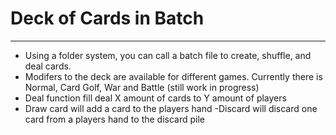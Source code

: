 # Deck of Cards in Batch
-------------------------------------
- Using a folder system, you can call a batch file to create, shuffle, and deal cards. 
- Modifers to the deck are available for different games. Currently there is Normal, Card Golf, War and Battle (still work in progress)
- Deal function fill deal X amount of cards to Y amount of players
- Draw card will add a card to the players hand
-Discard will discard one card from a players hand to the discard pile
